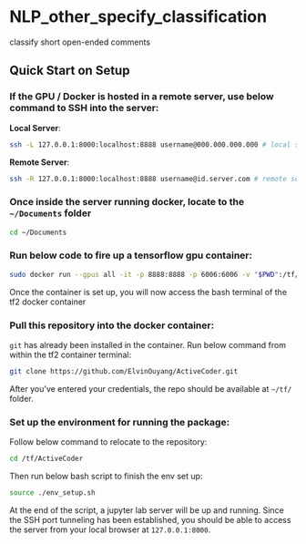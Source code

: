 # NLP_other_specify_classification
classify short open-ended comments

## Quick Start on Setup

### If the GPU / Docker is hosted in a remote server, use below command to SSH into the server:

**Local Server**:
```bash
ssh -L 127.0.0.1:8000:localhost:8888 username@000.000.000.000 # local server IP address
```
**Remote Server**:
```bash
ssh -R 127.0.0.1:8000:localhost:8888 username@id.server.com # remote server public url
```

### Once inside the server running docker, locate to the `~/Documents` folder
```bash
cd ~/Documents
```

### Run below code to fire up a tensorflow gpu container:
```bash
sudo docker run --gpus all -it -p 8888:8888 -p 6006:6006 -v "$PWD":/tf/work tensorflow/tensorflow:latest-gpu-jupyter /bin/bash
```
Once the container is set up, you will now access the bash terminal of the tf2 docker container

### Pull this repository into the docker container:
`git` has already been installed in the container. Run below command from within the tf2 container terminal:

```bash
git clone https://github.com/ElvinOuyang/ActiveCoder.git
```
After you've entered your credentials, the repo should be available at `~/tf/` folder.

### Set up the environment for running the package:

Follow below command to relocate to the repository:

```bash
cd /tf/ActiveCoder
```

Then run below bash script to finish the env set up:

```bash
source ./env_setup.sh
```

At the end of the script, a jupyter lab server will be up and running. Since the SSH port tunneling has been established, you should be able to access the server from your local browser at `127.0.0.1:8000`.
